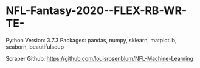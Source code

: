 # NFL-Fantasy-2020--FLEX-RB-WR-TE-

Python Version: 3.7.3
Packages: pandas, numpy, sklearn, matplotlib, seaborn, beautifulsoup

Scraper Github: https://github.com/louisrosenblum/NFL-Machine-Learning
